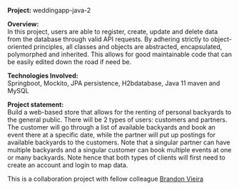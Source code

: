 ******Project:****** weddingapp-java-2  

  
******Overview:******  
In this project, users are able to register, create, update and delete data from the database through valid API requests. By adhering strictly to object-oriented principles, all classes and objects are abstracted, encapsulated, polymorphed and inherited. This allows for good maintainable code that can be easily edited down the road if need be.

******Technologies Involved:******  
Springboot, Mockito, JPA persistence, H2bdatabase, Java 11 maven and MySQL

******Project statement:******  
Build a web-based store that allows for the renting of personal backyards to the general public. There will be 2 types of users: customers and partners. The customer will go through a list of available backyards and book an event there at a specific date, while the partner will put up postings for available backyards to the customers. Note that a singular partner can have multiple backyards and a singular customer can book multiple events at one or many backyards. Note hence that both types of clients will first need to create an account and login to map data.  
  
  
  
  
  
This is a collaboration project with fellow colleague [Brandon Vieira](https://github.com/BrandonVieira-C)



